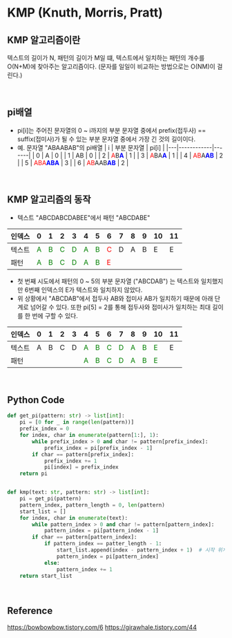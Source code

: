 # KMP (Knuth, Morris, Pratt)

## KMP 알고리즘이란

텍스트의 길이가 N, 패턴의 길이가 M일 떄, 텍스트에서 일치하는 패턴의 개수를 O(N+M)에 찾아주는 알고리즘이다. (문자를 일일이 비교하는 방법으로는 O(NM)이 걸린다.)

<br>

## pi배열

-   pi[i]는 주어진 문자열의 0 ~ i까지의 부분 문자열 중에서 prefix(접두사) == suffix(접미사)가 될 수 있는 부분 문자열 중에서 가장 긴 것의 길이이다.
-   예. 문자열 "ABAABAB"의 pi배열
    | i | 부분 문자열 | pi[i] |
    |---|------------|-------|
    | 0 | A | 0 |
    | 1 | AB | 0 |
    | 2 | <r>A</r>B<b>A</b> | 1 |
    | 3 | <r>A</r>BA<b>A</b> | 1 |
    | 4 | <r>AB</r>A<b>AB</b> | 2 |
    | 5 | <r>ABA</r><b>ABA</b> | 3 |
    | 6 | <r>AB</r>AAB<b>AB</b> | 2 |

<br>

## KMP 알고리즘의 동작

-   텍스트 "ABCDABCDABEE"에서 패턴 "ABCDABE"

| 인덱스 | 0        | 1        | 2        | 3        | 4        | 5        | 6        | 7   | 8   | 9   | 10  | 11  |
| ------ | -------- | -------- | -------- | -------- | -------- | -------- | -------- | --- | --- | --- | --- | --- |
| 텍스트 | <g>A</g> | <g>B</g> | <g>C</g> | <g>D</g> | <g>A</g> | <g>B</g> | <r>C</r> | D   | A   | B   | E   | E   |
| 패턴   | <g>A</g> | <g>B</g> | <g>C</g> | <g>D</g> | <g>A</g> | <g>B</g> | <r>E</r> |     |     |     |     |     |

-   첫 번째 시도에서 패턴의 0 ~ 5의 부분 문자열 ("ABCDAB") 는 텍스트와 일치했지만 6번째 인덱스의 E가 텍스트와 일치하지 않았다.
-   위 상황에서 "ABCDAB"에서 접두사 AB와 접미사 AB가 일치하기 때문에 아래 단계로 넘어갈 수 있다. 또한 pi[5] = 2를 통해 접두사와 접미사가 일치하는 최대 길이를 한 번에 구할 수 있다.

| 인덱스 | 0   | 1   | 2   | 3   | 4        | 5        | 6        | 7        | 8        | 9        | 10       | 11  |
| ------ | --- | --- | --- | --- | -------- | -------- | -------- | -------- | -------- | -------- | -------- | --- |
| 텍스트 | A   | B   | C   | D   | <g>A</g> | <g>B</g> | <g>C</g> | <g>D</g> | <g>A</g> | <g>B</g> | <g>E</g> | E   |
| 패턴   |     |     |     |     | <g>A</g> | <g>B</g> | <g>C</g> | <g>D</g> | <g>A</g> | <g>B</g> | <g>E</g> |     |

<br>

## Python Code

```python
def get_pi(pattern: str) -> list[int]:
    pi = [0 for _ in range(len(pattern))]
    prefix_index = 0
    for index, char in enumerate(pattern[1:], 1):
        while prefix_index > 0 and char != pattern[prefix_index]:
            prefix_index = pi[prefix_index - 1]
        if char == pattern[prefix_index]:
            prefix_index += 1
            pi[index] = prefix_index
    return pi


def kmp(text: str, pattern: str) -> list[int]:
    pi = get_pi(pattern)
    pattern_index, pattern_length = 0, len(pattern)
    start_list = []
    for index, char in enumerate(text):
        while pattern_index > 0 and char != pattern[pattern_index]:
            pattern_index = pi[pattern_index - 1]
        if char == pattern[pattern_index]:
            if pattern_index == patter_length - 1:
                start_list.append(index - pattern_index + 1)  # 시작 위치를 1로 했을 때
                pattern_index = pi[pattern_index]
            else:
                pattern_index += 1
    return start_list
```

<br>

## Reference

https://bowbowbow.tistory.com/6
https://girawhale.tistory.com/44

<style>
    b { color: Blue }
    g { color: Green }
    r { color: Red }
</style>
